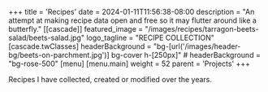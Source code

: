 +++
title = 'Recipes'
date = 2024-01-11T11:56:38-08:00
description = "An attempt at making recipe data open and free so it may flutter around like a butterfly."
[[cascade]]
  featured_image = "/images/recipes/tarragon-beets-salad/beets-salad.jpg"
  logo_tagline = "RECIPE COLLECTION"
  [cascade.twClasses]
    headerBackground = "bg-[url('/images/header-bg/beets-on-parchment.jpg')] bg-cover h-[250px]"
    # headerBackground = "bg-rose-500"
[menu]
 [menu.main]
  weight = 52
  parent = 'Projects'
+++

Recipes I have collected, created or modified over the years.

<!-- I get very frustrated by the recipe websites out there today. The ones that dominate in the search results are usually SEO over-engineered pages with too-long content describing all sorts of different things you really don't care about, with too many confusing ads mixed-in. -->